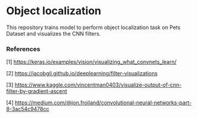 # Object localization
This repository trains model to perform object localization task on Pets Dataset and visualizes the CNN filters.

### References
[1] https://keras.io/examples/vision/visualizing_what_convnets_learn/

[2] https://jacobgil.github.io/deeplearning/filter-visualizations

[3] https://www.kaggle.com/vincentman0403/visualize-output-of-cnn-filter-by-gradient-ascent

[4] https://medium.com/@jon.froiland/convolutional-neural-networks-part-8-3ac54c9478cc

